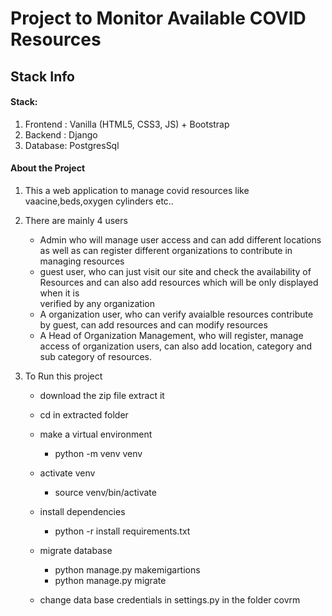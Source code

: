# Project to Monitor Available COVID Resources

## Stack Info

#### Stack:
1. Frontend : Vanilla (HTML5, CSS3, JS) + Bootstrap
2. Backend : Django
3. Database: PostgresSql


#### About the Project

1. This a web application to manage covid resources like vaacine,beds,oxygen cylinders etc..
2. There are mainly 4 users 
    - Admin who will manage user access and can add different locations as well as can register different organizations to contribute in managing resources
    - guest user, who can just visit our site and check the availability of Resources and can also add resources which will be only displayed when it is    
      verified by any organization
    - A organization user, who can verify avaialble resources contribute by guest, can add resources and can modify resources
    - A Head of Organization Management, who will register, manage access of organization users, can also add location, category and sub category of 
      resources. 
3. To Run this project

    - download the zip file extract it
    - cd in extracted folder
    - make a virtual environment
        - python -m venv venv
    - activate venv
        - source venv/bin/activate
    - install dependencies
        - python -r install requirements.txt

    - migrate database
         - python manage.py makemigartions
         - python manage.py migrate

    - change data base credentials in settings.py in the folder covrm
     

